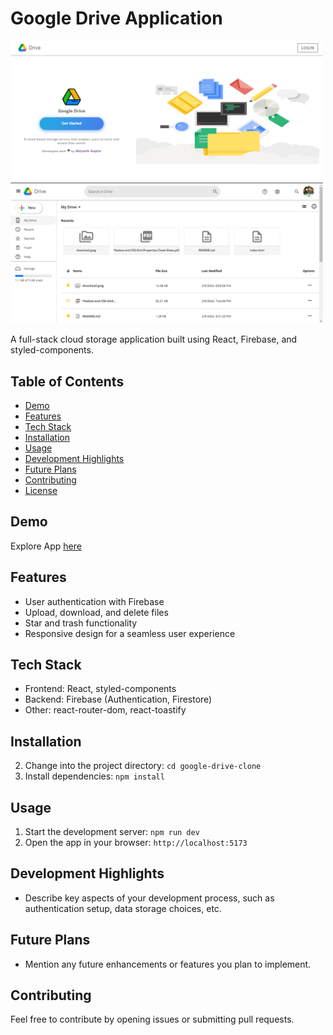 # Google Drive Application

<img src="public/loginPage.png" alt="drawing" width="500"/>              <img src="public/home.png" alt="drawing" width="500"/>

A full-stack cloud storage application built using React, Firebase, and styled-components.

## Table of Contents

- [Demo](#demo)
- [Features](#features)
- [Tech Stack](#tech-stack)
- [Installation](#installation)
- [Usage](#usage)
- [Development Highlights](#development-highlights)
- [Future Plans](#future-plans)
- [Contributing](#contributing)
- [License](#license)

## Demo

Explore App [here](https://google-drive-clone-roan.vercel.app/)

## Features

- User authentication with Firebase
- Upload, download, and delete files
- Star and trash functionality
- Responsive design for a seamless user experience

## Tech Stack

- Frontend: React, styled-components
- Backend: Firebase (Authentication, Firestore)
- Other: react-router-dom, react-toastify

## Installation

 
2. Change into the project directory: `cd google-drive-clone`
3. Install dependencies: `npm install`

## Usage

1. Start the development server: `npm run dev`
2. Open the app in your browser: `http://localhost:5173`

## Development Highlights

- Describe key aspects of your development process, such as authentication setup, data storage choices, etc.

## Future Plans

- Mention any future enhancements or features you plan to implement.

## Contributing

Feel free to contribute by opening issues or submitting pull requests.
